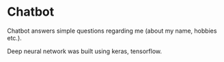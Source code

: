 # Chatbot

Chatbot answers simple questions regarding me (about my name, hobbies etc.).

Deep neural network was built using keras, tensorflow.


